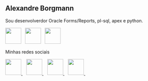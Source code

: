 <h2>Alexandre Borgmann</h2>

Sou desenvolverdor Oracle Forms/Reports, pl-sql, apex e python.

<div style="display: inline">
<img width='50' height='50' src="https://user-images.githubusercontent.com/40210587/224505614-80b55223-2ad9-4a58-96d3-4671663d50fd.png" />&nbsp;&nbsp;
<img width='50' height='50' src="https://user-images.githubusercontent.com/40210587/224505778-4886aaea-431c-466b-8131-f39d34edb93f.png" />&nbsp;&nbsp;
<img width='50' height='50' src="https://user-images.githubusercontent.com/40210587/224505834-f756477f-a2d8-4be5-a119-0a4b6083ef12.png" />&nbsp;&nbsp;
</div>

Minhas redes sociais

<a href="https://www.linkedin.com/in/alexandre-borgmann-2b762621/" target="_blank">
<img width='50' height='50' src="https://cdn.jsdelivr.net/gh/devicons/devicon/icons/linkedin/linkedin-original.svg" />
</a>&nbsp;&nbsp;
<a href="https://www.instagram.com/alexandre.borgmann.tri.fpv/" target="_blank">
<img width='50' height='50' src="https://user-images.githubusercontent.com/40210587/224506540-4c9db728-4608-4093-9fed-e46b98e5ea82.png" />
</a>&nbsp;&nbsp;
<a href="https://www.facebook.com/alexandreborgmann14/" target="_blank">
<img width='50' height='50' src="https://cdn.jsdelivr.net/gh/devicons/devicon/icons/facebook/facebook-original.svg" />
</a>&nbsp;&nbsp;
<a href="https://www.youtube.com/channel/UCgeIy0rh3ScvJavgnwPOVvg" target="_blank">
<img width='50' height='50' src="https://user-images.githubusercontent.com/40210587/224506577-8ccd0982-4c2b-46a4-9ff2-c971ed81e848.png" />
</a>&nbsp;&nbsp;
